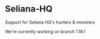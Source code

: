 # Seliana-HQ
Support for Seliana HQ's hunters &amp; monsters


We're currently working on branch 1.18.1
